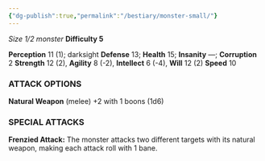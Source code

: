 ```yaml
---
{"dg-publish":true,"permalink":"/bestiary/monster-small/"}
---
```


*Size 1/2 monster*
**Difficulty 5**

**Perception** 11 (1); darksight 
**Defense** 13; **Health** 15; **Insanity** —; **Corruption** 2 
**Strength** 12 (2), **Agility** 8 (-2), **Intellect** 6 (-4), **Will** 12 (2) 
**Speed** 10
### ATTACK OPTIONS
**Natural Weapon** (melee) +2 with 1 boons (1d6)
### SPECIAL ATTACKS
**Frenzied Attack:** The monster attacks two different targets with its natural weapon, making each attack roll with 1 bane.
